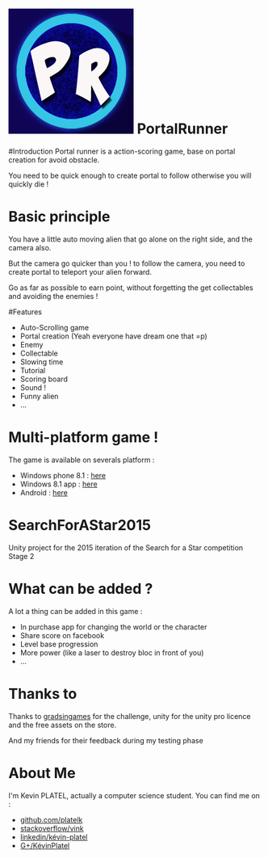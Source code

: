 ![PortalRunner Logo](./UnityProject/Assets/UIAssets/logo/logo_portalrunner_248.png)
PortalRunner
============

#Introduction
Portal runner is a action-scoring game, base on portal creation for avoid obstacle.

You need to be quick enough to create portal to follow otherwise you will quickly die !

# Basic principle
You have a little auto moving alien that go alone on the right side, and the camera also.

But the camera go quicker than you ! to follow the camera, you need to create portal to teleport your alien forward.

Go as far as possible to earn point, without forgetting the get collectables and avoiding the enemies !

#Features
* Auto-Scrolling game
* Portal creation (Yeah everyone have dream one that =p)
* Enemy
* Collectable
* Slowing time
* Tutorial
* Scoring board
* Sound !
* Funny alien
* ...

# Multi-platform game !
The game is available on severals platform :
* Windows phone 8.1 : [here](http://www.windowsphone.com/s?appid=61387f27-1b21-487e-b541-606a88aaf094)
* Windows 8.1 app : [here](http://apps.microsoft.com/windows/app/portalrunner/cd386f1e-b9b6-48df-bcd6-e601cbc48358)
* Android : [here](https://play.google.com/store/apps/details?id=com.kevinplatel.portalrunner)

# SearchForAStar2015
Unity project for the 2015 iteration of the Search for a Star competition Stage 2

# What can be added ?
A lot a thing can be added in this game :
* In purchase app for changing the world or the character
* Share score on facebook
* Level base progression
* More power (like a laser to destroy bloc in front of you)
* ...

# Thanks to
Thanks to [gradsingames](http://gradsingames.com/) for the challenge, unity for the unity pro licence and the free assets on the store.

And my friends for their feedback during my testing phase

# About Me
I'm Kevin PLATEL, actually a computer science student.
You can find me on :
* [github.com/platelk](https://github.com/platelk)
* [stackoverflow/vink](http://stackoverflow.com/users/3676180/vink)
* [linkedin/kévin-platel](https://www.linkedin.com/pub/kevin-platel)
* [G+/KévinPlatel](https://plus.google.com/+K%C3%A9vinPlatel/about)